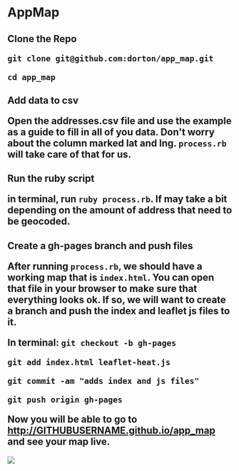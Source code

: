 <h1>AppMap</h1>

<h2>Clone the Repo

`git clone git@github.com:dorton/app_map.git`

`cd app_map`

<h2>Add data to csv

Open the addresses.csv file and use the example as a guide to fill in all of you data. Don't worry about the column marked lat and lng. `process.rb` will take care of that for us.

<h2>Run the ruby script

in terminal, run `ruby process.rb`. If may take a bit depending on the amount of address that need to be geocoded.

<h2>Create a gh-pages branch and push files

After running `process.rb`, we should have a working map that is `index.html`.  You can open that file in your browser to make sure that everything looks ok.  If so, we will want to create a branch and push the index and leaflet js files to it.

In terminal:
`git checkout -b gh-pages`

`git add index.html leaflet-heat.js`

`git commit -am "adds index and js files"`

`git push origin gh-pages`

Now you will be able to go to http://GITHUBUSERNAME.github.io/app_map and see your map live.

![](http://i.giphy.com/jADK27n0qKxW0.gif)
